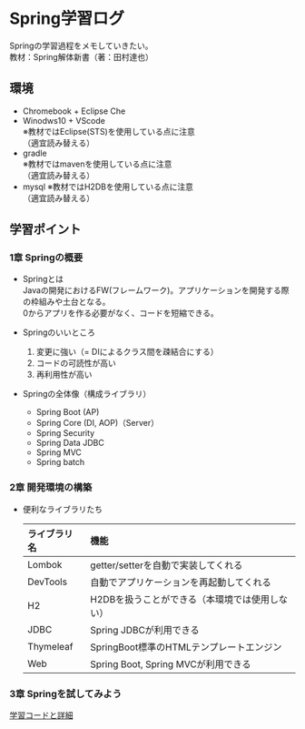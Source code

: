 # Spring学習ログ
 Springの学習過程をメモしていきたい。  
 教材：Spring解体新書（著：田村達也）

## 環境
 - Chromebook + Eclipse Che
 - Winodws10 + VScode  
  ※教材ではEclipse(STS)を使用している点に注意  
 （適宜読み替える）
 - gradle  
   ※教材ではmavenを使用している点に注意  
 （適宜読み替える）
 - mysql 
 ※教材ではH2DBを使用している点に注意  
 （適宜読み替える）

## 学習ポイント
### 1章 Springの概要
  - Springとは  
  Javaの開発におけるFW(フレームワーク)。アプリケーションを開発する際の枠組みや土台となる。  
  0からアプリを作る必要がなく、コードを短縮できる。 
  
 - Springのいいところ  
    1. 変更に強い（= DIによるクラス間を疎結合にする）  
    2. コードの可読性が高い
    3. 再利用性が高い  
    
  - Springの全体像（構成ライブラリ）
    + Spring Boot (AP)
    + Spring Core (DI, AOP)（Server）
    + Spring Security
    + Spring Data JDBC
    + Spring MVC
    + Spring batch

### 2章 開発環境の構築
  - 便利なライブラリたち  

    |ライブラリ名|機能| 
    |:--|:--| 
    |Lombok|getter/setterを自動で実装してくれる| 
    |DevTools| 自動でアプリケーションを再起動してくれる|  
    |H2|H2DBを扱うことができる（本環境では使用しない）| 
    |JDBC|Spring JDBCが利用できる| 
    |Thymeleaf|SpringBoot標準のHTMLテンプレートエンジン| 
    |Web|Spring Boot, Spring MVCが利用できる|

### 3章 Springを試してみよう
  [学習コードと詳細](https://github.com/syu-y/spring-study-cha3)
    
